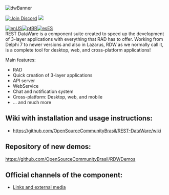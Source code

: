![dwBanner](https://user-images.githubusercontent.com/26689802/170095987-9dbc6fd3-a3a1-4514-9027-e0954b43a22a.png)

<a href="https://discord.gg/z8Wj7kQX"><img alt="Join Discord" src="https://img.shields.io/discord/918891794597544056?color=blue&label=Discord&logo=discord&style=social"></a> <a href="https://t.me/restdatawareoficial"><img src="https://img.shields.io/badge/Telegram-Join-blue?style=social&logo=telegram"> </a><br>

[![enUS](https://img.shields.io/badge/Translate%20To-enUS-blue)](./README_US.md)[![ptBR](https://img.shields.io/badge/Translate%20To-ptBR-blue)](./README.md)[![esES](https://img.shields.io/badge/Translate%20To-esES-blue)](./README_ES.md)
<br>
REST DataWare is a component suite created to speed up the development of 3-layer applications with everything that RAD has to offer.
Working from Delphi 7 to newer versions and also in Lazarus, RDW as we normally call it, is a complete tool for desktop, web, and cross-platform applications!

Main features:
* RAD
* Quick creation of 3-layer applications
* API server
* WebService
* Chat and notification system
* Cross-platform: Desktop, web, and mobile
* ... and much more

## Wiki with installation and usage instructions:
* https://github.com/OpenSourceCommunityBrasil/REST-DataWare/wiki

## Repository of new demos:
https://github.com/OpenSourceCommunityBrasil/RDWDemos

## Official channels of the component:
* [Links and external media](https://github.com/OpenSourceCommunityBrasil/REST-DataWare/wiki/Links-e-M%C3%ADdias-Externas)
